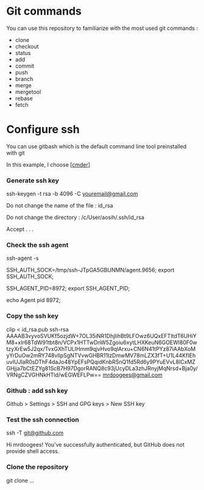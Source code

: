 # Git commands
You can use this repository to familiarize with the most used git commands :
- clone
- checkout
- status
- add
- commit
- push
- branch
- merge
- mergetool
- rebase
- fetch


# Configure ssh 
You can use gitbash which is the default command line tool preinstalled with git

In this example, I choose [[cmder](https://cmder.net/)]


### Generate ssh key
ssh-keygen -t rsa -b 4096 -C youremail@gmail.com

Do not change the name of the file : id_rsa

Do not change the directory : /c/User/aosih/.ssh/id_rsa

Accept . . . 


### Check the ssh agent
ssh-agent -s

SSH_AUTH_SOCK=/tmp/ssh-JTpGA5GBUNMN/agent.9656; export SSH_AUTH_SOCK;

SSH_AGENT_PID=8972; export SSH_AGENT_PID;

echo Agent pid 8972;


### Copy the ssh key
clip < id_rsa.pub
ssh-rsa AAAAB3vyvoSVUKf5ozjdW+7OL35iNR1DhjIihBt9LFOwz6UQxEFTItdT6UHiYM8+xIr68TdW91tbt8n/VCPx1HTTwDnW5Zgoiu6xytLHXKeuN6GOEWl80F0wtzyXrEw5J2qx/TvxGXhTULIHmm9qjvHvo9qlArxu+CN6N41tPYz87iAAbXoMyYrDuOw2mRY748vIlpSgNTVvwGHBR11IzDmwMV78mLZX3fT+U1L44KfIEhuvIUJlaR0sDThF4daJo48YpEFsPQqidKnbRSnQ1fd5Rd6y9PYuEVvL8ICxMZGHjja7bCtEZYg81ScB7H97DgorRANQ8c93jUcyDLa3zhJRnyjMqNrsd+Bja0y/VRNgCZVGHNkHTld/wEGWEFLPw== mrdoogees@gmail.com


### Github : add ssh key
Github > Settings > SSH and GPG keys > New SSH key


### Test the ssh connection
ssh -T git@github.com

Hi mrdoogees! You've successfully authenticated, but GitHub does not provide shell access.


### Clone the repository
git clone ...

